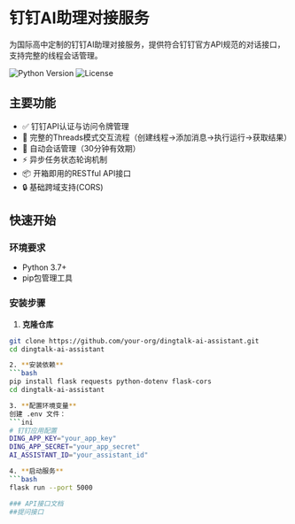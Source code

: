 # 钉钉AI助理对接服务

为国际高中定制的钉钉AI助理对接服务，提供符合钉钉官方API规范的对话接口，支持完整的线程会话管理。

![Python Version](https://img.shields.io/badge/python-3.7%2B-blue)
![License](https://img.shields.io/badge/license-MIT-green)

## 主要功能

- ✅ 钉钉API认证与访问令牌管理  
- 🧵 完整的Threads模式交互流程（创建线程→添加消息→执行运行→获取结果）  
- 🔄 自动会话管理（30分钟有效期）  
- ⚡ 异步任务状态轮询机制  
- 📦 开箱即用的RESTful API接口  
- 🔒 基础跨域支持(CORS)  

## 快速开始

### 环境要求
- Python 3.7+  
- pip包管理工具  

### 安装步骤

1. **克隆仓库**  
```bash
git clone https://github.com/your-org/dingtalk-ai-assistant.git
cd dingtalk-ai-assistant

2. **安装依赖**  
```bash
pip install flask requests python-dotenv flask-cors
cd dingtalk-ai-assistant

3. **配置环境变量**
创建 .env 文件：
```ini
# 钉钉应用配置
DING_APP_KEY="your_app_key"
DING_APP_SECRET="your_app_secret"
AI_ASSISTANT_ID="your_assistant_id"

4. **启动服务**
```bash
flask run --port 5000

### API接口文档
##提问接口
